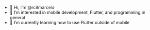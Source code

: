 - 👋 Hi, I’m @rc8marcelo
- 👀 I’m interested in mobile development, Flutter, and programming in general
- 🌱 I’m currently learning how to use Flutter outside of mobile
